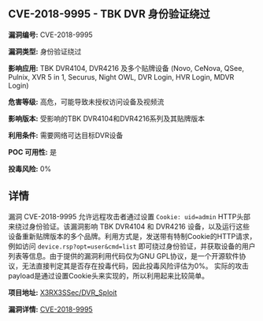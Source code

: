 ## CVE-2018-9995 - TBK DVR 身份验证绕过

**漏洞编号:** CVE-2018-9995

**漏洞类型:** 身份验证绕过

**影响应用:** TBK DVR4104, DVR4216 及多个贴牌设备 (Novo, CeNova, QSee, Pulnix, XVR 5 in 1, Securus, Night OWL, DVR Login, HVR Login, MDVR Login)

**危害等级:** 高危，可能导致未授权访问设备及视频流

**影响版本:** 受影响的TBK DVR4104和DVR4216系列及其贴牌版本

**利用条件:** 需要网络可达目标DVR设备

**POC 可用性:** 是

**投毒风险:** 0%

## 详情

漏洞 CVE-2018-9995 允许远程攻击者通过设置 `Cookie: uid=admin` HTTP头部来绕过身份验证。该漏洞影响 TBK DVR4104 和 DVR4216 设备，以及运行这些设备重新贴牌版本的多个品牌。利用方式是，发送带有特制Cookie的HTTP请求，例如访问 `device.rsp?opt=user&cmd=list` 即可绕过身份验证，并获取设备的用户列表等信息。由于提供的漏洞利用代码仅为GNU GPL协议，是一个开源软件协议，无法直接判定其是否存在投毒代码，因此投毒风险评估为0%。 实际的攻击payload是通过设置Cookie头来实现的，所以利用起来比较简单。

**项目地址:** [X3RX3SSec/DVR_Sploit](https://github.com/X3RX3SSec/DVR_Sploit)

**漏洞详情:** [CVE-2018-9995](https://nvd.nist.gov/vuln/detail/CVE-2018-9995)